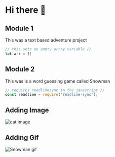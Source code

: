 # Hi there 👋


## Module 1
This was a text based adventure project

```javascript
// this sets an empty array variable //
let arr = []
```

## Module 2
This was is a word guessing game called Snowman

```javascript
// requires readlinesync in the javascript //
const readline = require('readline-sync');
```

## Adding Image

![cat image](https://icatcare.org/app/uploads/2018/07/Thinking-of-getting-a-cat.png)

## Adding Gif

![Snowman gif](https://user-images.githubusercontent.com/75236187/113071892-b3576000-9193-11eb-974f-0f3cfb335623.gif)
